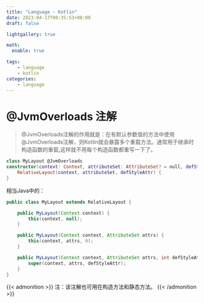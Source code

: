 ```yaml
---
title: "Language - Kotlin"
date: 2023-04-17T00:35:53+08:00
draft: false

lightgallery: true

math:
  enable: true

tags: 
    - language
    - kotlin
categories: 
    - language
---
```


# @JvmOverloads 注解
>@JvmOverloads注解的作用就是：在有默认参数值的方法中使用@JvmOverloads注解，则Kotlin就会暴露多个重载方法。通常用于继承时构造函数的重载,这样就不用每个构造函数都重写一下了。

```kotlin
class MyLayout @JvmOverloads
constructor(context: Context, attributeSet: AttributeSet? = null, defStyleAttr: Int = 0) :
    RelativeLayout(context, attributeSet, defStyleAttr) {
}
```
相当Java中的：
```java
public class MyLayout extends RelativeLayout {

    public MyLayout(Context context) {
        this(context, null);
    }

    public MyLayout(Context context, AttributeSet attrs) {
        this(context, attrs, 0);
    }

    public MyLayout(Context context, AttributeSet attrs, int defStyleAttr) {
        super(context, attrs, defStyleAttr);
    }
}
```

{{< admonition >}}
注：该注解也可用在构造方法和静态方法。
{{< /admonition >}}
